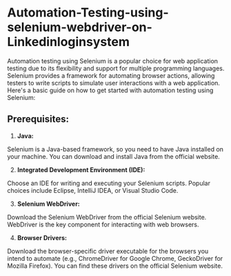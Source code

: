 # Automation-Testing-using-selenium-webdriver-on-Linkedinloginsystem

Automation testing using Selenium is a popular choice for web application testing due to its flexibility and support for multiple programming languages. Selenium provides a framework for automating browser actions, allowing testers to write scripts to simulate user interactions with a web application. Here's a basic guide on how to get started with automation testing using Selenium:

## Prerequisites:

  1. **Java:**
  
  Selenium is a Java-based framework, so you need to have Java installed on your machine. You can download and install Java from the official website.
  
  2. **Integrated Development Environment (IDE):**
  
  Choose an IDE for writing and executing your Selenium scripts. Popular choices include Eclipse, IntelliJ IDEA, or Visual Studio Code.
  
  3. **Selenium WebDriver:**
  
  Download the Selenium WebDriver from the official Selenium website. WebDriver is the key component for interacting with web browsers.
  
  4. **Browser Drivers:**
  
  Download the browser-specific driver executable for the browsers you intend to automate (e.g., ChromeDriver for Google Chrome, GeckoDriver for Mozilla Firefox). 
  You can   find these drivers on the official Selenium website.
